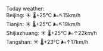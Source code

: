 Today weather:  
Beijing: ☀️   🌡️+25°C 🌬️↖15km/h  
Tianjin: ☀️   🌡️+25°C 🌬️↖19km/h  
Shijiazhuang: ☀️   🌡️+25°C 🌬️↑22km/h  
Tangshan: ☀️   🌡️+23°C 🌬️↑17km/h  
